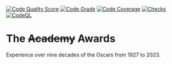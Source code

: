 
[![Code Quality Score](https://api.codiga.io/project/35559/score/svg)](https://app.codiga.io/hub/project/35559/theawards)
[![Code Grade](https://api.codiga.io/project/35559/status/svg)](https://app.codiga.io/hub/project/35559/theawards)
[![Code Coverage](https://codecov.io/gh/leandcesar/theawards/branch/main/graph/badge.svg?token=GEKZHAEIG1)](https://codecov.io/gh/leandcesar/theawards)
[![Checks](https://github.com/leandcesar/theawards/actions/workflows/code-quality.yml/badge.svg)](https://github.com/leandcesar/theawards/actions/workflows/code-quality.yml)
[![CodeQL](https://github.com/leandcesar/theawards/actions/workflows/github-code-scanning/codeql/badge.svg)](https://github.com/leandcesar/theawards/actions/workflows/github-code-scanning/codeql)

# The ~~Academy~~ Awards

Experience over nine decades of the Oscars from 1927 to 2023.
